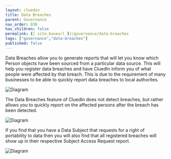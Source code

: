 ```yaml
---
layout: cluedin
title: Data Breaches
parent: Governance
nav_order: 030
has_children: false
permalink: {{ site.baseurl }}/governance/data-breaches
tags: ["governance","data-breaches"]
published: false
---
```


Data Breaches allow you to generate reports that will let you know which Person objects have been sourced from a particular data source. This will help you register data breaches and have CluedIn inform you of what people were affected by that breach. This is due to the requirement of many businesses to be able to quickly report data breaches to local authorites. 

![Diagram](../assets/images/governance/intro-breach.png)  

The Data Breaches feature of CluedIn does not detect breaches, but rather allows you to quickly report on the affected persons after the breach has been detected. 

![Diagram](../assets/images/governance/breach-form.png)  

If you find that you have a Data Subject that requests for a right of portability to data then you will also find that all registered breaches will show up in their respective Subject Access Request report. 

![Diagram](../assets/images/governance/create-new-breach.png)  
